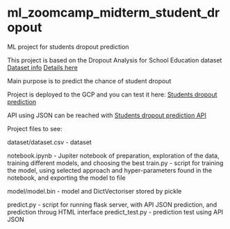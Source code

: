 # ml_zoomcamp_midterm_student_dropout
ML project for students dropout prediction

This project is based on the Dropout Analysis for School Education dataset
[Dataset info](https://www.kaggle.com/code/jeevabharathis/student-dropout-analysis-for-school-education)
[Details here](https://www.mdpi.com/2306-5729/7/11/146)

Main purpose is to predict the chance of student dropout


Project is deployed to the GCP and you can test it here:
[Students dropout prediction](https://dropout-predict-2avfrxfgrq-uc.a.run.app/)

API using JSON can be reached with
[Students dropout prediction API](https://dropout-predict-2avfrxfgrq-uc.a.run.app/predict)

Project files to see:

dataset/dataset.csv - dataset

notebook.ipynb - Jupiter notebook of preparation, exploration of the data, training different models, and choosing the best
train.py - script for training the model, using selected approach and hyper-parameters found in the notebook, and exporting the model to file

model/model.bin - model and DictVectoriser stored by pickle

predict.py - script for running flask server, with API JSON prediction, and prediction throug HTML interface
predict_test.py - prediction test using API JSON

